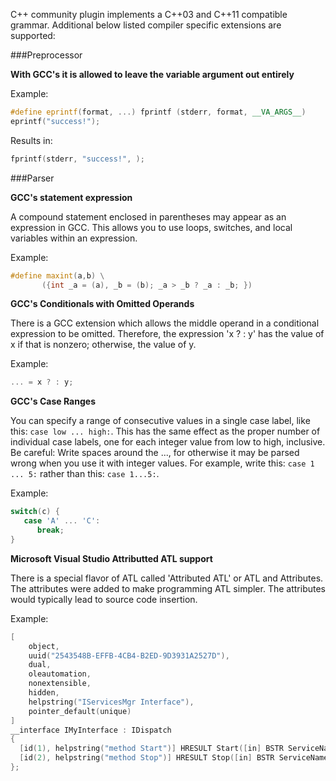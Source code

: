 C++ community plugin implements a C++03 and C++11 compatible grammar. Additional below listed compiler specific extensions are supported:

###Preprocessor

**With GCC's it is allowed to leave the variable argument out entirely**

Example:
```C++
#define eprintf(format, ...) fprintf (stderr, format, __VA_ARGS__)
eprintf("success!");
```
Results in:
```C++
fprintf(stderr, "success!", );
```


###Parser

**GCC's statement expression**

A compound statement enclosed in parentheses may appear as an expression in GCC. This allows you to use loops, switches, and local variables within an expression. 

Example:
```C++
#define maxint(a,b) \
       ({int _a = (a), _b = (b); _a > _b ? _a : _b; })
```


**GCC's Conditionals with Omitted Operands**

There is a GCC extension which allows the middle operand in a conditional expression to be omitted. Therefore, the expression 'x ? : y' has the value of x if that is nonzero; otherwise, the value of y.

Example:
```C++
... = x ? : y;
```

**GCC's Case Ranges**

You can specify a range of consecutive values in a single case label, like this: ```case low ... high:```. This has the same effect as the proper number of individual case labels, one for each integer value from low to high, inclusive. Be careful: Write spaces around the ..., for otherwise it may be parsed wrong when you use it with integer values. For example, write this: ```case 1 ... 5:``` rather than this: ```case 1...5:```.

Example:
```C++
switch(c) {
   case 'A' ... 'C':
      break;
}
```

**Microsoft Visual Studio Attributted ATL support**

There is a special flavor of ATL called 'Attributed ATL' or ATL and Attributes. The attributes were added to make programming ATL simpler. The attributes would typically lead to source code insertion.

Example:
```C++
[
    object,
    uuid("2543548B-EFFB-4CB4-B2ED-9D3931A2527D"),
    dual,
    oleautomation,
    nonextensible,
    hidden,
    helpstring("IServicesMgr Interface"),
    pointer_default(unique)
]
__interface IMyInterface : IDispatch
{
  [id(1), helpstring("method Start")] HRESULT Start([in] BSTR ServiceName);
  [id(2), helpstring("method Stop")] HRESULT Stop([in] BSTR ServiceName);
};
```